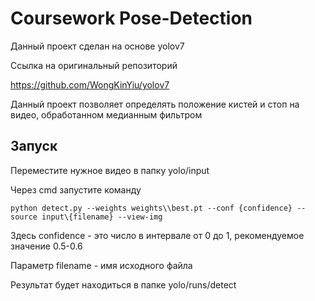 # Coursework Pose-Detection

Данный проект сделан на основе yolov7

Ссылка на оригинальный репозиторий

https://github.com/WongKinYiu/yolov7

Данный проект позволяет определять положение кистей и стоп на видео, обработанном медианным фильтром

## Запуск
Переместите нужное видео в папку yolo/input

Через cmd запустите команду 

```
python detect.py --weights weights\\best.pt --conf {confidence} --source input\{filename} --view-img
```
Здесь confidence - это число в интервале от 0 до 1, рекомендуемое значение 0.5-0.6

Параметр filename - имя исходного файла

Результат будет находиться в папке yolo/runs/detect
